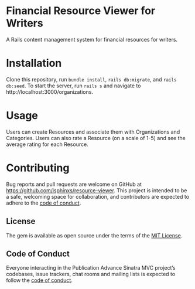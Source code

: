 # Financial Resource Viewer for Writers

A Rails content management system for financial resources for writers.

# Installation

Clone this repository, run `bundle install`, `rails db:migrate`, and `rails db:seed`. To start the server, run `rails s` and navigate to http://localhost:3000/organizations.

# Usage

Users can create Resources and associate them with Organizations and Categories.  Users can also rate a Resource (on a scale of 1-5) and see the average rating for each Resource.

# Contributing

Bug reports and pull requests are welcome on GitHub at https://github.com/isphinxs/resource-viewer. This project is intended to be a safe, welcoming space for collaboration, and contributors are expected to adhere to the [code of conduct](https://github.com/isphinxs/resource_viewer/blob/main/CODE_OF_CONDUCT.md).

## License

The gem is available as open source under the terms of the [MIT License](https://opensource.org/licenses/MIT).

## Code of Conduct

Everyone interacting in the Publication Advance Sinatra MVC project’s codebases, issue trackers, chat rooms and mailing lists is expected to follow the [code of conduct](https://github.com/isphinxs/resource_viewer/blob/main/CODE_OF_CONDUCT.md).

